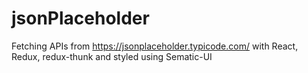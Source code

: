 # jsonPlaceholder
Fetching APIs from https://jsonplaceholder.typicode.com/ with React, Redux, redux-thunk and styled using Sematic-UI
